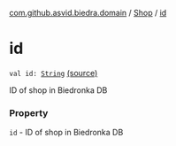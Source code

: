 [com.github.asvid.biedra.domain](../index.md) / [Shop](index.md) / [id](./id.md)

# id

`val id: `[`String`](https://kotlinlang.org/api/latest/jvm/stdlib/kotlin/-string/index.html) [(source)](https://github.com/asvid/GdzieTaBiedra/tree/master/domain/src/main/java/com/github/asvid/biedra/domain/Shop.kt#L13)

ID of shop in Biedronka DB

### Property

`id` - ID of shop in Biedronka DB